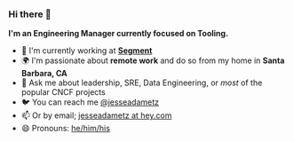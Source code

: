 ### Hi there 👋

**I'm an Engineering Manager currently focused on Tooling.**

- 🏢 I'm currently working at **[Segment](https://segment.com/)**
- 🌍 I'm passionate about **remote work** and do so from my home in **Santa Barbara, CA**
- 💬 Ask me about leadership, SRE, Data Engineering, or _most_ of the popular CNCF projects
- 🐦 You can reach me [@jesseadametz](https://twitter.com/jesseadametz)
- 📫 Or by email; [jesseadametz at hey.com](mailto:jesseadametz@hey.com)
- 😄 Pronouns: [he/him/his](https://pronoun.is/he)
